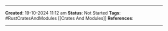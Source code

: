 _____
**Created**: 19-10-2024 11:12 am
**Status**: Not Started
**Tags**: #RustCratesAndModules [[Crates And Modules]] 
**References**: 
______